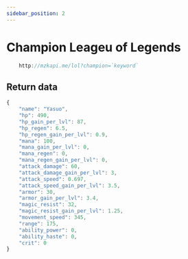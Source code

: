 ```yaml
---
sidebar_position: 2
---
```


# Champion Leageu of Legends

```jsx title="API Endpoint:"
    http://mzkapi.me/lol?champion=`keyword`
```
## Return data

```jsx title="http://mzkapi.me/lol?champion=yasuo"
{
    "name": "Yasuo",
    "hp": 490,
    "hp_gain_per_lvl": 87,
    "hp_regen": 6.5,
    "hp_regen_gain_per_lvl": 0.9,
    "mana": 100,
    "mana_gain_per_lvl": 0,
    "mana_regen": 0,
    "mana_regen_gain_per_lvl": 0,
    "attack_damage": 60,
    "attack_damage_gain_per_lvl": 3,
    "attack_speed": 0.697,
    "attack_speed_gain_per_lvl": 3.5,
    "armor": 30,
    "armor_gain_per_lvl": 3.4,
    "magic_resist": 32,
    "magic_resist_gain_per_lvl": 1.25,
    "movement_speed": 345,
    "range": 175,
    "ability_power": 0,
    "ability_haste": 0,
    "crit": 0
}
```